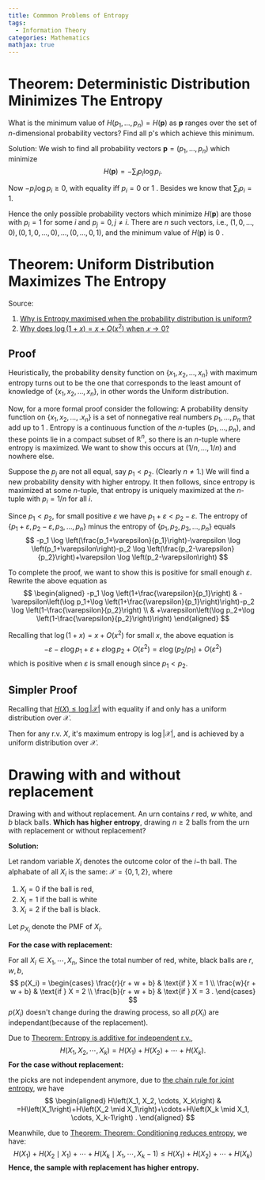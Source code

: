 ```yaml
---
title: Commmon Problems of Entropy
tags:
  - Information Theory
categories: Mathematics
mathjax: true
---
```


<!--more-->

# Theorem: Deterministic Distribution Minimizes The Entropy

What is the minimum value of $H\left(p_1, \ldots, p_n\right)=H(\mathbf{p})$ as $\mathbf{p}$ ranges over the set of $n$-dimensional probability vectors? Find all p's which achieve this minimum.

Solution:
We wish to find all probability vectors $\mathbf{p}=\left(p_1, \ldots, p_n\right)$ which minimize
$$
H(\mathbf{p})=-\sum_i p_i \log p_i .
$$

Now $-p_i \log p_i \geq 0$, with equality iff $p_i=0$ or 1 . Besides we know that $\sum_i p_i = 1$.

Hence the only possible probability vectors which minimize $H(\mathbf{p})$ are those with $p_i=1$ for some $i$ and $p_j=0, j \neq i$. There are $n$ such vectors, i.e., $(1,0, \ldots, 0),(0,1,0, \ldots, 0), \ldots,(0, \ldots, 0,1)$, and the minimum value of $H(\mathbf{p})$ is 0 .

# Theorem: Uniform Distribution Maximizes The Entropy

Source:

1. [Why is Entropy maximised when the probability distribution is uniform?](https://stats.stackexchange.com/q/66108)
2. [Why does $\log (1+x)=x+O(x^2)$ when $𝑥 \rightarrow 0$? ](https://math.stackexchange.com/questions/1004880/why-does-log1x-x-ox2-when-x-to-0)

## Proof

Heuristically, the probability density function on $\left\{x_1, x_2, \ldots, x_n\right\}$ with maximum entropy turns out to be the one that corresponds to the least amount of knowledge of $\left\{x_1, x_2, \ldots, x_n\right\}$, in other words the Uniform distribution.

Now, for a more formal proof consider the following:
A probability density function on $\left\{x_1, x_2, \ldots, . x_n\right\}$ is a set of nonnegative real numbers $p_1, \ldots, p_n$ that add up to 1 . Entropy is a continuous function of the $n$-tuples $\left(p_1, \ldots, p_n\right)$, and these points lie in a compact subset of $\mathbb{R}^n$, so there is an $n$-tuple where entropy is maximized. We want to show this occurs at $(1 / n, \ldots, 1 / n)$ and nowhere else.

Suppose the $p_j$ are not all equal, say $p_1<p_2$. (Clearly $n \neq 1$.) We will find a new probability density with higher entropy. It then follows, since entropy is maximized at some $n$-tuple, that entropy is uniquely maximized at the $n$-tuple with $p_i=1 / n$ for all $i$.

Since $p_1<p_2$, for small positive $\varepsilon$ we have $p_1+\varepsilon<p_2-\varepsilon$. The entropy of $\left\{p_1+\varepsilon, p_2-\varepsilon, p_3, \ldots, p_n\right\}$ minus the entropy of $\left\{p_1, p_2, p_3, \ldots, p_n\right\}$ equals
$$
-p_1 \log \left(\frac{p_1+\varepsilon}{p_1}\right)-\varepsilon \log \left(p_1+\varepsilon\right)-p_2 \log \left(\frac{p_2-\varepsilon}{p_2}\right)+\varepsilon \log \left(p_2-\varepsilon\right)
$$

To complete the proof, we want to show this is positive for small enough $\varepsilon$. Rewrite the above equation as
$$
\begin{aligned}
-p_1 \log \left(1+\frac{\varepsilon}{p_1}\right) & -\varepsilon\left(\log p_1+\log \left(1+\frac{\varepsilon}{p_1}\right)\right)-p_2 \log \left(1-\frac{\varepsilon}{p_2}\right) \\
& +\varepsilon\left(\log p_2+\log \left(1-\frac{\varepsilon}{p_2}\right)\right)
\end{aligned}
$$

Recalling that $\log (1+x)=x+O\left(x^2\right)$ for small $x$, the above equation is
$$
-\varepsilon-\varepsilon \log p_1+\varepsilon+\varepsilon \log p_2+O\left(\varepsilon^2\right)=\varepsilon \log \left(p_2 / p_1\right)+O\left(\varepsilon^2\right)
$$
which is positive when $\varepsilon$ is small enough since $p_1<p_2$.

## Simpler Proof

Recalling that [$H(X) \leq \log |\mathcal{X}|$](https://lyk-love.cn/2023/10/15/jensen%E2%80%99s-inequality/?highlight=jens#theorem-hx-leq-log-mathcalx) with equality if and only  has a uniform distribution over $\mathcal X$.

Then for any r.v. $X$, it's maximum entropy is $\log |\mathcal X|$, and is achieved by a uniform distribution over $\mathcal X$.

# Drawing with and without replacement

Drawing with and without replacement. An urn contains $r$ red, $w$ white, and $b$ black balls. **Which has higher entropy**, drawing $n \geq 2$ balls from the urn with replacement or without replacement? 



**Solution:**

Let random variable $X_i$ denotes the outcome color of the $i-$th ball. The alphabate of all $X_i$ is the same: $\mathcal X = \{0,1,2\}$, where

1. $X_i=0$ if the ball is red, 
2. $X_i=1$ if the ball is white
3. $X_i=2$ if the ball is black.

Let $p_{X_i}$ denote the PMF of $X_i$. 

**For the case with replacement:**

For all $X_i \in X_1, \cdots, X_n$, Since the total number of red, white, black balls are $r, w, b$,
$$
p(X_i) = \begin{cases} 
    \frac{r}{r + w + b} & \text{if } X = 1 \\
    \frac{w}{r + w + b} & \text{if } X = 2 \\
    \frac{b}{r + w + b} & \text{if } X = 3 .
\end{cases}
$$
$p(X_i)$ doesn't change during the drawing process, so all $p(X_i)$ are independant(because of the replacement). 

Due to [Theorem: Entropy is additive for independent r.v.](https://lyk-love.cn/2023/10/15/shannon-entrophy/?highlight=shann#entropy-is-additive-for-independent-r.v.), 
$$
H\left(X_1, X_2, \cdots, X_k\right)=H\left(X_1\right)+H\left(X_2\right)+\cdots+H\left(X_k\right) .
$$
**For the case without replacement:**

the picks are not independent anymore, due to [the chain rule for joint entropy](https://lyk-love.cn/2023/10/15/shannon-entrophy/?highlight=shan#chain-rule-for-joint-entropy), we have
$$
\begin{aligned}
H\left(X_1, X_2, \cdots, X_k\right) & =H\left(X_1\right)+H\left(X_2 \mid X_1\right)+\cdots+H\left(X_k \mid X_1, \cdots, X_k-1\right) .
\end{aligned}
$$

Meanwhile, due to [Theorem: Theorem: Conditioning reduces entropy](https://lyk-love.cn/2023/10/15/jensen%E2%80%99s-inequality/#theorem-conditioning-reduces-entropy), we have:
$$
H\left(X_1\right)+H\left(X_2 \mid X_1\right)+\cdots+H\left(X_k \mid X_1, \cdots, X_k-1\right) \leq H\left(X_1\right)+H\left(X_2\right)+\cdots+H\left(X_k\right)
$$
**Hence, the sample with replacement has higher entropy.**


